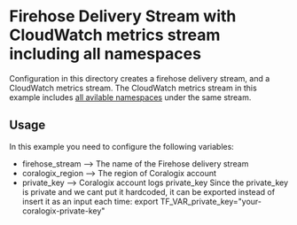 # Firehose Delivery Stream with CloudWatch metrics stream including all namespaces 
Configuration in this directory creates a firehose delivery stream, and a CloudWatch metrics stream. 
The CloudWatch metrics stream in this example includes [all avilable namespaces](https://docs.aws.amazon.com/AmazonCloudWatch/latest/monitoring/aws-services-cloudwatch-metrics.html) under the same stream.   

## Usage

In this example you need to configure the following variables:
* firehose_stream --> The name of the Firehose delivery stream
* coralogix_region --> The region of Coralogix account
* private_key --> Coralogix account logs private_key
Since the private_key is private and we cant put it hardcoded, it can be exported instead of insert it as an input each time:
export TF_VAR_private_key="your-coralogix-private-key"
